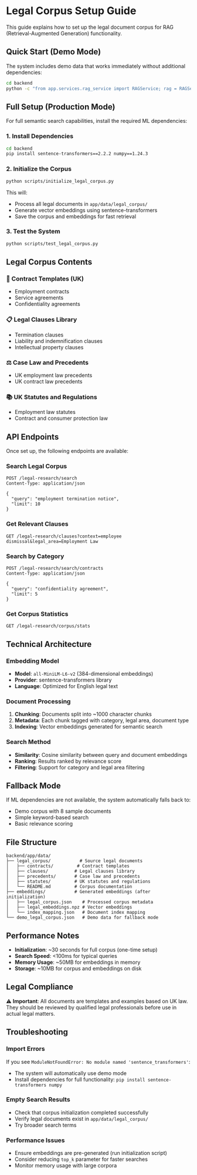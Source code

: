 # Legal Corpus Setup Guide

This guide explains how to set up the legal document corpus for RAG (Retrieval-Augmented Generation) functionality.

## Quick Start (Demo Mode)

The system includes demo data that works immediately without additional dependencies:

```bash
cd backend
python -c "from app.services.rag_service import RAGService; rag = RAGService(); print('Demo corpus loaded:', rag.get_corpus_statistics())"
```

## Full Setup (Production Mode)

For full semantic search capabilities, install the required ML dependencies:

### 1. Install Dependencies

```bash
cd backend
pip install sentence-transformers==2.2.2 numpy==1.24.3
```

### 2. Initialize the Corpus

```bash
python scripts/initialize_legal_corpus.py
```

This will:
- Process all legal documents in `app/data/legal_corpus/`
- Generate vector embeddings using sentence-transformers
- Save the corpus and embeddings for fast retrieval

### 3. Test the System

```bash
python scripts/test_legal_corpus.py
```

## Legal Corpus Contents

### 📄 Contract Templates (UK)
- Employment contracts
- Service agreements  
- Confidentiality agreements

### 📋 Legal Clauses Library
- Termination clauses
- Liability and indemnification clauses
- Intellectual property clauses

### ⚖️ Case Law and Precedents
- UK employment law precedents
- UK contract law precedents

### 📚 UK Statutes and Regulations
- Employment law statutes
- Contract and consumer protection law

## API Endpoints

Once set up, the following endpoints are available:

### Search Legal Corpus
```http
POST /legal-research/search
Content-Type: application/json

{
  "query": "employment termination notice",
  "limit": 10
}
```

### Get Relevant Clauses
```http
GET /legal-research/clauses?context=employee dismissal&legal_area=Employment Law
```

### Search by Category
```http
POST /legal-research/search/contracts
Content-Type: application/json

{
  "query": "confidentiality agreement",
  "limit": 5
}
```

### Get Corpus Statistics
```http
GET /legal-research/corpus/stats
```

## Technical Architecture

### Embedding Model
- **Model**: `all-MiniLM-L6-v2` (384-dimensional embeddings)
- **Provider**: sentence-transformers library
- **Language**: Optimized for English legal text

### Document Processing
1. **Chunking**: Documents split into ~1000 character chunks
2. **Metadata**: Each chunk tagged with category, legal area, document type
3. **Indexing**: Vector embeddings generated for semantic search

### Search Method
- **Similarity**: Cosine similarity between query and document embeddings
- **Ranking**: Results ranked by relevance score
- **Filtering**: Support for category and legal area filtering

## Fallback Mode

If ML dependencies are not available, the system automatically falls back to:
- Demo corpus with 8 sample documents
- Simple keyword-based search
- Basic relevance scoring

## File Structure

```
backend/app/data/
├── legal_corpus/           # Source legal documents
│   ├── contracts/         # Contract templates
│   ├── clauses/          # Legal clauses library
│   ├── precedents/       # Case law and precedents
│   ├── statutes/         # UK statutes and regulations
│   └── README.md         # Corpus documentation
├── embeddings/           # Generated embeddings (after initialization)
│   ├── legal_corpus.json    # Processed corpus metadata
│   ├── legal_embeddings.npz # Vector embeddings
│   └── index_mapping.json   # Document index mapping
└── demo_legal_corpus.json   # Demo data for fallback mode
```

## Performance Notes

- **Initialization**: ~30 seconds for full corpus (one-time setup)
- **Search Speed**: <100ms for typical queries
- **Memory Usage**: ~50MB for embeddings in memory
- **Storage**: ~10MB for corpus and embeddings on disk

## Legal Compliance

⚠️ **Important**: All documents are templates and examples based on UK law. They should be reviewed by qualified legal professionals before use in actual legal matters.

## Troubleshooting

### Import Errors
If you see `ModuleNotFoundError: No module named 'sentence_transformers'`:
- The system will automatically use demo mode
- Install dependencies for full functionality: `pip install sentence-transformers numpy`

### Empty Search Results
- Check that corpus initialization completed successfully
- Verify legal documents exist in `app/data/legal_corpus/`
- Try broader search terms

### Performance Issues
- Ensure embeddings are pre-generated (run initialization script)
- Consider reducing `top_k` parameter for faster searches
- Monitor memory usage with large corpora